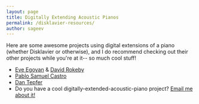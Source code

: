 ```yaml
---
layout: page
title: Digitally Extending Acoustic Pianos
permalink: /disklavier-resources/
author: sageev
---
```


Here are some awesome projects using digital extensions of a piano (whether Disklavier or otherwise), and I do recommend checking out their other projects while you're at it-- so much cool stuff!

- [Eve Egoyan](https://eveegoyan.com/piano-next-3/) & [David Rokeby](http://www.davidrokeby.com/SurfaceTension.html)
- [Pablo Samuel Castro](https://www.youtube.com/@PabloCastro/videos)
- [Dan Tepfer](https://dantepfer.com/)
- Do you have a cool digitally-extended-acoustic-piano project? <a href="mailto:osageev&#64;gmail&#46;com?subject=my%20piano%20project%20for%20the%20website">
  Email me about it!
</a>

